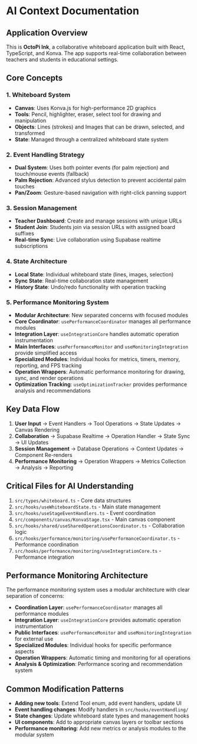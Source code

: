 
# AI Context Documentation

## Application Overview

This is **OctoPi Ink**, a collaborative whiteboard application built with React, TypeScript, and Konva. The app supports real-time collaboration between teachers and students in educational settings.

## Core Concepts

### 1. Whiteboard System
- **Canvas**: Uses Konva.js for high-performance 2D graphics
- **Tools**: Pencil, highlighter, eraser, select tool for drawing and manipulation
- **Objects**: Lines (strokes) and Images that can be drawn, selected, and transformed
- **State**: Managed through a centralized whiteboard state system

### 2. Event Handling Strategy
- **Dual System**: Uses both pointer events (for palm rejection) and touch/mouse events (fallback)
- **Palm Rejection**: Advanced stylus detection to prevent accidental palm touches
- **Pan/Zoom**: Gesture-based navigation with right-click panning support

### 3. Session Management
- **Teacher Dashboard**: Create and manage sessions with unique URLs
- **Student Join**: Students join via session URLs with assigned board suffixes
- **Real-time Sync**: Live collaboration using Supabase realtime subscriptions

### 4. State Architecture
- **Local State**: Individual whiteboard state (lines, images, selection)
- **Sync State**: Real-time collaboration state management
- **History State**: Undo/redo functionality with operation tracking

### 5. Performance Monitoring System
- **Modular Architecture**: New separated concerns with focused modules
- **Core Coordinator**: `usePerformanceCoordinator` manages all performance modules
- **Integration Layer**: `useIntegrationCore` handles automatic operation instrumentation
- **Main Interfaces**: `usePerformanceMonitor` and `useMonitoringIntegration` provide simplified access
- **Specialized Modules**: Individual hooks for metrics, timers, memory, reporting, and FPS tracking
- **Operation Wrappers**: Automatic performance monitoring for drawing, sync, and render operations
- **Optimization Tracking**: `useOptimizationTracker` provides performance analysis and recommendations

## Key Data Flow

1. **User Input** → Event Handlers → Tool Operations → State Updates → Canvas Rendering
2. **Collaboration** → Supabase Realtime → Operation Handler → State Sync → UI Updates
3. **Session Management** → Database Operations → Context Updates → Component Re-renders
4. **Performance Monitoring** → Operation Wrappers → Metrics Collection → Analysis → Reporting

## Critical Files for AI Understanding

1. `src/types/whiteboard.ts` - Core data structures
2. `src/hooks/useWhiteboardState.ts` - Main state management
3. `src/hooks/useStageEventHandlers.ts` - Event coordination
4. `src/components/canvas/KonvaStage.tsx` - Main canvas component
5. `src/hooks/shared/useSharedOperationsCoordinator.ts` - Collaboration logic
6. `src/hooks/performance/monitoring/usePerformanceCoordinator.ts` - Performance coordination
7. `src/hooks/performance/monitoring/useIntegrationCore.ts` - Performance integration

## Performance Monitoring Architecture

The performance monitoring system uses a modular architecture with clear separation of concerns:

- **Coordination Layer**: `usePerformanceCoordinator` manages all performance modules
- **Integration Layer**: `useIntegrationCore` provides automatic operation instrumentation
- **Public Interfaces**: `usePerformanceMonitor` and `useMonitoringIntegration` for external use
- **Specialized Modules**: Individual hooks for specific performance aspects
- **Operation Wrappers**: Automatic timing and monitoring for all operations
- **Analysis & Optimization**: Performance scoring and recommendation system

## Common Modification Patterns

- **Adding new tools**: Extend Tool enum, add event handlers, update UI
- **Event handling changes**: Modify handlers in `src/hooks/eventHandling/`
- **State changes**: Update whiteboard state types and management hooks
- **UI components**: Add to appropriate canvas layers or toolbar sections
- **Performance monitoring**: Add new metrics or analysis modules to the modular system
